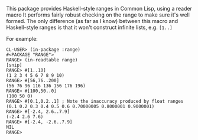 This package provides Haskell-style ranges in Common Lisp, using a reader macro
It performs fairly robust checking on the range to make sure it's well formed.
The only difference (as far as I know) between this macro and Haskell-style
ranges is that it won't construct infinite lists, e.g. `[1..]`

For example:

```common-lisp
CL-USER> (in-package :range)
#<PACKAGE "RANGE">
RANGE> (in-readtable range)
[snip]
RANGE> #[1..10]
(1 2 3 4 5 6 7 8 9 10)
RANGE> #[56,76..200]
(56 76 96 116 136 156 176 196)
RANGE> #[100,50..0]
(100 50 0)
RANGE> #[0.1,0.2..1] ; Note the inaccuracy produced by float ranges
(0.1 0.2 0.3 0.4 0.5 0.6 0.70000005 0.8000001 0.9000001)
RANGE> #[-2.4, 2.6..7.9]
(-2.4 2.6 7.6)
RANGE> #[-2.4, -2.6..7.9]
NIL
RANGE>
```
